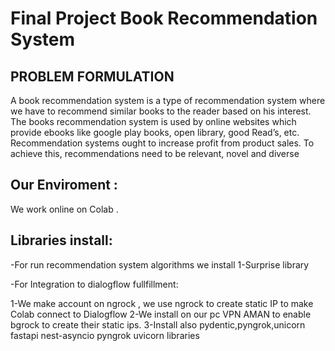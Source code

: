 # Final Project Book Recommendation System
## PROBLEM FORMULATION

A book recommendation system is a type of recommendation system where we have to recommend similar books to the reader based on his interest. The books recommendation system is used by online websites which provide ebooks like google play books, open library, good Read’s, etc. Recommendation systems ought to increase profit from product sales. To achieve this, recommendations need to be relevant, novel and diverse



## Our Enviroment :

We work online on Colab .



## Libraries install:

-For run recommendation system algorithms we install
1-Surprise library

-For Integration to dialogflow fullfillment:

1-We make account on ngrock , we use ngrock to create static IP 
to make Colab connect to Dialogflow
2-We install on our pc VPN AMAN to enable bgrock to create their static ips.
3-Install also pydentic,pyngrok,unicorn fastapi nest-asyncio pyngrok uvicorn libraries
